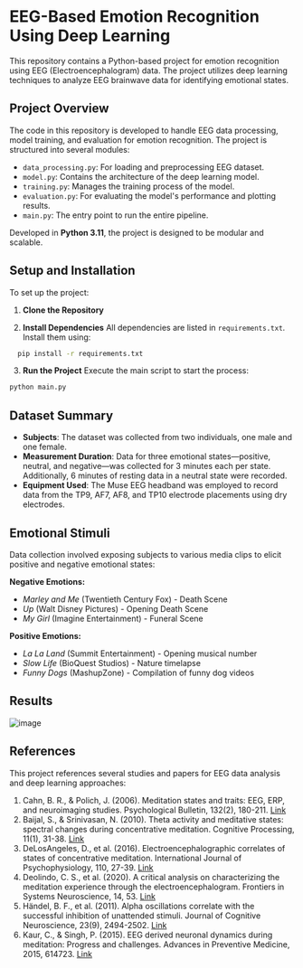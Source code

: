 # EEG-Based Emotion Recognition Using Deep Learning

This repository contains a Python-based project for emotion recognition using EEG (Electroencephalogram) data. The project utilizes deep learning techniques to analyze EEG brainwave data for identifying emotional states.

## Project Overview

The code in this repository is developed to handle EEG data processing, model training, and evaluation for emotion recognition. The project is structured into several modules:

- `data_processing.py`: For loading and preprocessing EEG dataset.
- `model.py`: Contains the architecture of the deep learning model.
- `training.py`: Manages the training process of the model.
- `evaluation.py`: For evaluating the model's performance and plotting results.
- `main.py`: The entry point to run the entire pipeline.

Developed in **Python 3.11**, the project is designed to be modular and scalable.

## Setup and Installation

To set up the project:

1. **Clone the Repository**

2. **Install Dependencies**
   All dependencies are listed in `requirements.txt`. Install them using:

```bash
  pip install -r requirements.txt
```

3. **Run the Project**
   Execute the main script to start the process:

```bash
python main.py
```

## Dataset Summary

- **Subjects**: The dataset was collected from two individuals, one male and one female.
- **Measurement Duration**: Data for three emotional states—positive, neutral, and negative—was collected for 3 minutes each per state. Additionally, 6 minutes of resting data in a neutral state were recorded.
- **Equipment Used**: The Muse EEG headband was employed to record data from the TP9, AF7, AF8, and TP10 electrode placements using dry electrodes.

## Emotional Stimuli

Data collection involved exposing subjects to various media clips to elicit positive and negative emotional states:

**Negative Emotions:**
- *Marley and Me* (Twentieth Century Fox) - Death Scene
- *Up* (Walt Disney Pictures) - Opening Death Scene
- *My Girl* (Imagine Entertainment) - Funeral Scene

**Positive Emotions:**
- *La La Land* (Summit Entertainment) - Opening musical number
- *Slow Life* (BioQuest Studios) - Nature timelapse
- *Funny Dogs* (MashupZone) - Compilation of funny dog videos

## Results

![image](https://github.com/fraware/Emotions_Predictions/assets/113530345/6380d2a7-c153-4d18-9e14-1743dc1a9a83)

## References

This project references several studies and papers for EEG data analysis and deep learning approaches:

1. Cahn, B. R., & Polich, J. (2006). Meditation states and traits: EEG, ERP, and neuroimaging studies. Psychological Bulletin, 132(2), 180-211. [Link](https://doi.org/10.1037/0033-2909.132.2.180)
2. Baijal, S., & Srinivasan, N. (2010). Theta activity and meditative states: spectral changes during concentrative meditation. Cognitive Processing, 11(1), 31-38. [Link](https://doi.org/10.1007/s10339-009-0272-0)
3. DeLosAngeles, D., et al. (2016). Electroencephalographic correlates of states of concentrative meditation. International Journal of Psychophysiology, 110, 27-39. [Link](https://doi.org/10.1016/j.ijpsycho.2016.09.020)
4. Deolindo, C. S., et al. (2020). A critical analysis on characterizing the meditation experience through the electroencephalogram. Frontiers in Systems Neuroscience, 14, 53. [Link](https://doi.org/10.3389/fnsys.2020.00053)
5. Händel, B. F., et al. (2011). Alpha oscillations correlate with the successful inhibition of unattended stimuli. Journal of Cognitive Neuroscience, 23(9), 2494-2502. [Link](https://doi.org/10.1162/jocn.2010.21557)
6. Kaur, C., & Singh, P. (2015). EEG derived neuronal dynamics during meditation: Progress and challenges. Advances in Preventive Medicine, 2015, 614723. [Link](https://doi.org/10.1155/2015/614723)
